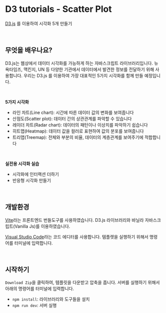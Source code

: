 # D3 tutorials - Scatter Plot

[D3.js](https://d3js.org/) 를 이용하여 시각화 5개 만들기

<br>

## 무엇을 배우나요?

D3.js는 웹상에서 데이터 시각화를 가능하게 하는 자바스크립트 라이브러리입니다. 뉴욕타임즈, 맥킨지, UN 등 다양한 기관에서 데이터에서 발견한 정보를 전달하기 위해 사용합니다. 우리는 D3.js 를 이용하여 가장 대표적인 5가지 시각화를 함께 만들 예정입니다.

<br>

**5가지 시각화**

- 라인 차트(Line chart): 시간에 따른 데이터 값의 변화를 보여줍니다
- 산점도(Scatter plot): 데이터 간의 상관관계를 파악할 수 있습니다
- 레이더 차트(Radar chart): 데이터의 패턴이나 이상치를 파악하기 쉽습니다
- 히트맵(Heatmap): 데이터 값을 컬러로 표현하여 값의 분포를 보여줍니다
- 트리맵(Treemap): 전체와 부분의 비율, 데이터의 계층관계를 보여주기에 적합합니다

<br>

**실전용 시각화 실습**

- 시각화에 인터랙션 더하기
- 반응형 시각화 만들기

<br>

## 개발환경

[Vite](https://ko.vitejs.dev/)라는 프론트엔드 번들도구를 사용하였습니다. D3.js 라이브러리와 바닐라 자바스크립트(Vanilla Js)를 이용하였습니다.

[Visual Studio Code](https://code.visualstudio.com/)라는 코드 에디터를 사용합니다. 템플렛을 실행하기 위해서 명령어를 터미널에 입력합니다.

<br>

## 시작하기

`Download Zip`을 클릭하여, 템플릿을 다운받고 압축을 풉니다. 서버를 실행하기 위해서 아래의 명령어를 터미널에 입력합니다.

- `npm install`: 라이브러리와 도구들을 설치
- `npm run dev`: 서버 실행
